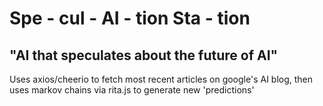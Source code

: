 # Spe - cul - AI - tion Sta - tion
## "AI that speculates about the future of AI"
Uses axios/cheerio to fetch most recent articles on google's AI blog, 
then uses markov chains via rita.js to generate new 'predictions'
